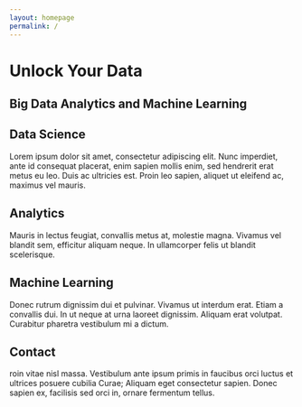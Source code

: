 ```yaml
---
layout: homepage
permalink: /
---
```


<div class="page-lead" style="background-image:url(https://raw.githubusercontent.com/Bankfield-Analytica/bankfield-analytica.github.io/master/images/wood-texture-1600x800.jpg)">
      <div class="wrap page-lead-content">
        <h1>Unlock Your Data</h1>
        <h2>Big Data Analytics and Machine Learning</h2>
      </div><!-- /.page-lead-content -->
</div><!-- /.page-lead -->
    

<div class="archive-wrap">
<div class="page-content">
<div class="tiles">

<div class="tile">
  <h2 class="post-title">Data Science</h2>
  <p class="post-excerpt">Lorem ipsum dolor sit amet, consectetur adipiscing elit. Nunc imperdiet, ante id consequat placerat, enim sapien mollis enim, sed hendrerit erat metus eu leo. Duis ac ultricies est. Proin leo sapien, aliquet ut eleifend ac, maximus vel mauris.</p>
</div><!-- /.tile -->

<div class="tile">
  <h2 class="post-title">Analytics</h2>
  <p class="post-excerpt">Mauris in lectus feugiat, convallis metus at, molestie magna. Vivamus vel blandit sem, efficitur aliquam neque. In ullamcorper felis ut blandit scelerisque.</p>
</div><!-- /.tile -->

<div class="tile">
  <h2 class="post-title">Machine Learning</h2>
  <p class="post-excerpt">Donec rutrum dignissim dui et pulvinar. Vivamus ut interdum erat. Etiam a convallis dui. In ut neque at urna laoreet dignissim. Aliquam erat volutpat. Curabitur pharetra vestibulum mi a dictum.</p>
</div><!-- /.tile -->

<div class="tile">
  <h2 class="post-title">Contact</h2>
  <p class="post-excerpt">roin vitae nisl massa. Vestibulum ante ipsum primis in faucibus orci luctus et ultrices posuere cubilia Curae; Aliquam eget consectetur sapien. Donec sapien ex, facilisis sed orci in, ornare fermentum tellus.</p>
</div><!-- /.tile -->

</div><!-- /.tiles -->
</div><!-- /.page-content -->
</div><!-- /.archive-wrap -->
